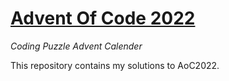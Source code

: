 # [Advent Of Code 2022](https://adventofcode.com/2022)

_Coding Puzzle Advent Calender_

This repository contains my solutions to AoC2022.
